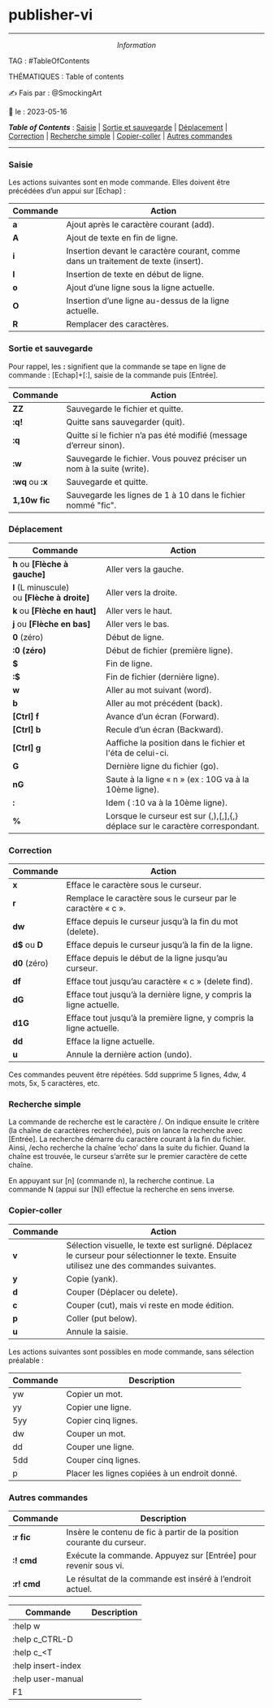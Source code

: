 # publisher-vi

---
$$Information$$

TAG :  #TableOfContents

THÉMATIQUES : Table of contents

✍ Fais par : @SmockingArt 

🧭 le : 2023-05-16 

_**Table of Contents**_ : [Saisie](#Saisie) | [Sortie et sauvegarde](#Sortie-et-sauvegarde) | [Déplacement](#Déplacement) | [Correction](#Correction) | [Recherche simple](#Recherche-simple) | [Copier-coller](#Copier-coller) | [Autres commandes](#Autres-commandes)

---

### Saisie

Les actions suivantes sont en mode commande. Elles doivent être précédées d’un appui sur [Echap] :

|Commande|Action|
|---|---|
|**a**|Ajout après le caractère courant (add).|
|**A**|Ajout de texte en fin de ligne.|
|**i**|Insertion devant le caractère courant, comme dans un traitement de texte (insert).|
|**I**|Insertion de texte en début de ligne.|
|**o**|Ajout d’une ligne sous la ligne actuelle.|
|**O**|Insertion d’une ligne au-dessus de la ligne actuelle.|
|**R**|Remplacer des caractères.|

### Sortie et sauvegarde

Pour rappel, les **:** signifient que la commande se tape en ligne de commande : [Echap]+[:], saisie de la commande puis [Entrée].

|Commande|Action|
|---|---|
|**ZZ**|Sauvegarde le fichier et quitte.|
|**:q!**|Quitte sans sauvegarder (quit).|
|**:q**|Quitte si le fichier n’a pas été modifié (message d’erreur sinon).|
|**:w**|Sauvegarde le fichier. Vous pouvez préciser un nom à la suite (write).|
|**:wq** ou **:x**|Sauvegarde et quitte.|
|**1,10w fic**|Sauvegarde les lignes de 1 à 10 dans le fichier nommé "fic".|

### Déplacement

|Commande|Action|
|---|---|
|**h** ou **[Flèche à gauche]**|Aller vers la gauche.|
|**l** (L minuscule) ou **[Flèche à droite]**|Aller vers la droite.|
|**k** ou **[Flèche en haut]**|Aller vers le haut.|
|**j** ou **[Flèche en bas]**|Aller vers le bas.|
|**0** (zéro)|Début de ligne.|
|**:0 (zéro)**|Début de fichier (première ligne).|
|**$**|Fin de ligne.|
|**:$**|Fin de fichier (dernière ligne).|
|**w**|Aller au mot suivant (word).|
|**b**|Aller au mot précédent (back).|
|**[Ctrl] f**|Avance d’un écran (Forward).|
|**[Ctrl] b**|Recule d’un écran (Backward).|
|**[Ctrl] g**|Aaffiche la position dans le fichier et l'éta de celui-ci.|
|**G**|Dernière ligne du fichier (go).|
|**nG**|Saute à la ligne « n » (ex : 10G va à la 10ème ligne).|
|**:<n>**|Idem ( :10 va à la 10ème ligne).|
|**%**| Lorsque le curseur est sur (,),[,],{,} déplace sur le caractère correspondant.|

### Correction

|Commande|Action|
|---|---|
|**x**|Efface le caractère sous le curseur.|
|**r<c>**|Remplace le caractère sous le curseur par le caractère « c ».|
|**dw**|Efface depuis le curseur jusqu’à la fin du mot (delete).|
|**d$** ou **D**|Efface depuis le curseur jusqu’à la fin de la ligne.|
|**d0** (zéro)|Efface depuis le début de la ligne jusqu’au curseur.|
|**df<c>**|Efface tout jusqu’au caractère « c » (delete find).|
|**dG**|Efface tout jusqu’à la dernière ligne, y compris la ligne actuelle.|
|**d1G**|Efface tout jusqu’à la première ligne, y compris la ligne actuelle.|
|**dd**|Efface la ligne actuelle.|
|**u**|Annule la dernière action (undo).|

Ces commandes peuvent être répétées. 5dd supprime 5 lignes, 4dw, 4 mots, 5x, 5 caractères, etc.

### Recherche simple

La commande de recherche est le caractère /. On indique ensuite le critère (la chaîne de caractères recherchée), puis on lance la recherche avec [Entrée]. La recherche démarre du caractère courant à la fin du fichier. Ainsi, /echo recherche la chaîne ’echo’ dans la suite du fichier. Quand la chaîne est trouvée, le curseur s’arrête sur le premier caractère de cette chaîne.

En appuyant sur [n] (commande n), la recherche continue. La commande N (appui sur [N]) effectue la recherche en sens inverse.

### Copier-coller

|Commande|Action|
|---|---|
|**v**|Sélection visuelle, le texte est surligné. Déplacez le curseur pour sélectionner le texte. Ensuite utilisez une des commandes suivantes.|
|**y**|Copie (yank).|
|**d**|Couper (Déplacer ou delete).|
|**c**|Couper (cut), mais vi reste en mode édition.|
|**p**|Coller (put below).|
|**u**|Annule la saisie.|

Les actions suivantes sont possibles en mode commande, sans sélection préalable :

| Commande | Description                                   |
|----------|-----------------------------------------------|
| yw       | Copier un mot.                                |
| yy       | Copier une ligne.                             |
| 5yy      | Copier cinq lignes.                           |
| dw       | Couper un mot.                                |
| dd       | Couper une ligne.                             |
| 5dd      | Couper cinq lignes.                           |
| p        | Placer les lignes copiées à un endroit donné. |

### Autres commandes

| Commande | Description                                   |
|---|---|
|**:r fic**|Insère le contenu de fic à partir de la position courante du curseur.|
|**:! cmd**|Exécute la commande. Appuyez sur [Entrée] pour revenir sous vi.|
|**:r! cmd**|Le résultat de la commande est inséré à l’endroit actuel.|

| Commande | Description                                   |
|---|---|
| :help w | |
| :help c_CTRL-D | |
| :help c_<T | |
| :help insert-index | |
| :help user-manual | |
| F1 | |

